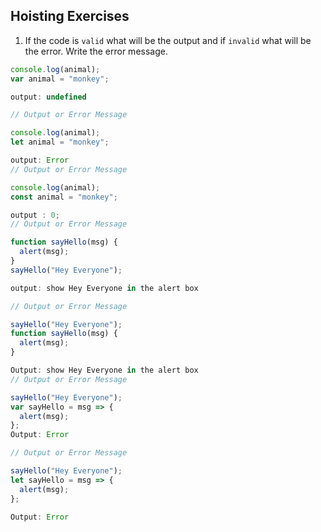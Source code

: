 ## Hoisting Exercises

1. If the code is `valid` what will be the output and if `invalid` what will be the error. Write the error message.

```js
console.log(animal);
var animal = "monkey";

output: undefined  

// Output or Error Message
```

```js
console.log(animal);
let animal = "monkey";

output: Error 
// Output or Error Message
```

```js
console.log(animal);
const animal = "monkey";

output : 0;
// Output or Error Message
```

```js
function sayHello(msg) {
  alert(msg);
}
sayHello("Hey Everyone");

output: show Hey Everyone in the alert box

// Output or Error Message
```

```js
sayHello("Hey Everyone");
function sayHello(msg) {
  alert(msg);
}

Output: show Hey Everyone in the alert box
// Output or Error Message
```

```js
sayHello("Hey Everyone");
var sayHello = msg => {
  alert(msg);
};
Output: Error

// Output or Error Message

```

```js
sayHello("Hey Everyone");
let sayHello = msg => {
  alert(msg);
};

Output: Error

```

